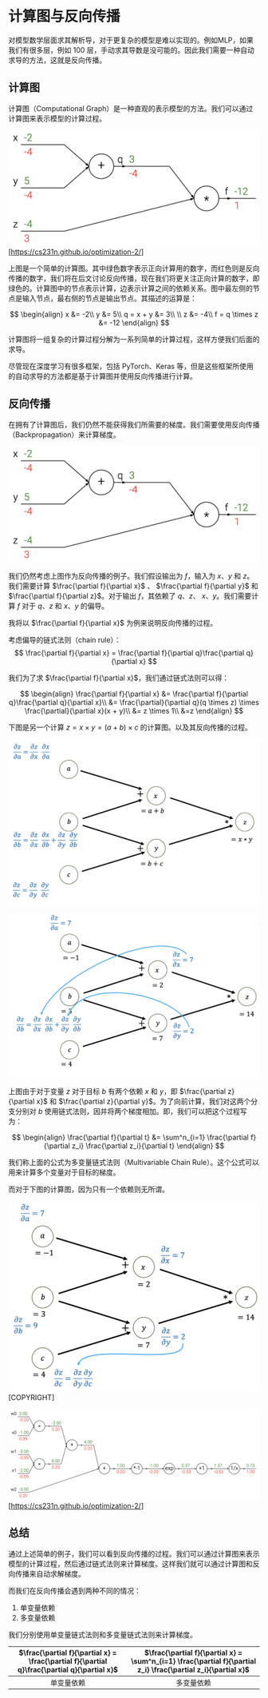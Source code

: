 # 计算图与反向传播

对模型数学层面求其解析导，对于更复杂的模型是难以实现的。例如MLP，如果我们有很多层，例如 100 层，手动求其导数是没可能的。因此我们需要一种自动求导的方法，这就是反向传播。

## 计算图

计算图（Computational Graph）是一种直观的表示模型的方法。我们可以通过计算图来表示模型的计算过程。

![](./img/CompGraph.png)
[https://cs231n.github.io/optimization-2/]

上图是一个简单的计算图。其中绿色数字表示正向计算用的数字，而红色则是反向传播的数字，我们将在后文讨论反向传播，现在我们将更关注正向计算的数字，即绿色的。计算图中的节点表示计算，边表示计算之间的依赖关系。图中最左侧的节点是输入节点，最右侧的节点是输出节点。其描述的运算是：

$$
\begin{align}
x &= -2\\
y &= 5\\
q = x + y &= 3\\
\\
z &= -4\\
f = q \times z &= -12
\end{align}
$$

计算图将一组复杂的计算过程分解为一系列简单的计算过程，这样方便我们后面的求导。

尽管现在深度学习有很多框架，包括 PyTorch、Keras 等，但是这些框架所使用的自动求导的方法都是基于计算图并使用反向传播进行计算。

## 反向传播

在拥有了计算图后，我们仍然不能获得我们所需要的梯度。我们需要使用反向传播（Backpropagation）来计算梯度。

![](./img/CompGraph.png)

我们仍然考虑上图作为反向传播的例子。我们假设输出为 $f$，输入为 $x$、$y$ 和 $z$。我们需要计算 $\frac{\partial f}{\partial x}$ 、 $\frac{\partial f}{\partial y}$ 和 $\frac{\partial f}{\partial z}$。对于输出 $f$，其依赖了 $q$、$z$、 $x$、$y$。我们需要计算 $f$ 对于 $q$、$z$ 和 $x$、$y$ 的偏导。

我将以 $\frac{\partial f}{\partial x}$ 为例来说明反向传播的过程。

考虑偏导的链式法则（chain rule）：
$$
\frac{\partial f}{\partial x} = \frac{\partial f}{\partial q}\frac{\partial q}{\partial x}
$$

我们为了求 $\frac{\partial f}{\partial x}$，我们通过链式法则可以得：

$$
\begin{align}
\frac{\partial f}{\partial x} &= \frac{\partial f}{\partial q}\frac{\partial q}{\partial x}\\
&= \frac{\partial}{\partial q}(q \times z) \times \frac{\partial}{\partial x}(x + y)\\
&= z \times 1\\
&=z
\end{align}
$$

下图是另一个计算 $z = x \times y = (a + b) \times c$ 的计算图。以及其反向传播的过程。

![](./img/backpass-full.png)

![](./img/backpass-MV.png)

上图由于对于变量 $z$ 对于目标 $b$ 有两个依赖 $x$ 和 $y$，即 $\frac{\partial z}{\partial x}$ 和 $\frac{\partial z}{\partial y}$。为了向前计算，我们对这两个分支分别对 $b$ 使用链式法则，因并将两个梯度相加。即，我们可以把这个过程写为：

$$
\begin{align}
\frac{\partial f}{\partial t} &= \sum^n_{i=1} \frac{\partial f}{\partial z_i} \frac{\partial z_i}{\partial t}
\end{align}
$$

我们称上面的公式为多变量链式法则（Multivariable Chain Rule）。这个公式可以用来计算多个变量对于目标的梯度。

而对于下图的计算图，因为只有一个依赖则无所谓。

![](./img/backpass.png)
[COPYRIGHT]

![](./img/BP.png)
[https://cs231n.github.io/optimization-2/]

## 总结

通过上述简单的例子，我们可以看到反向传播的过程。我们可以通过计算图来表示模型的计算过程，然后通过链式法则来计算梯度。这样我们就可以通过计算图和反向传播来自动求解梯度。

而我们在反向传播会遇到两种不同的情况：
1. 单变量依赖
2. 多变量依赖

我们分别使用单变量链式法则和多变量链式法则来计算梯度。

| $\frac{\partial f}{\partial x} = \frac{\partial f}{\partial q}\frac{\partial q}{\partial x}$ | $\frac{\partial f}{\partial x} = \sum^n_{i=1} \frac{\partial f}{\partial z_i} \frac{\partial z_i}{\partial x}$ |
| :---: | :---: |
| 单变量依赖 | 多变量依赖 |

